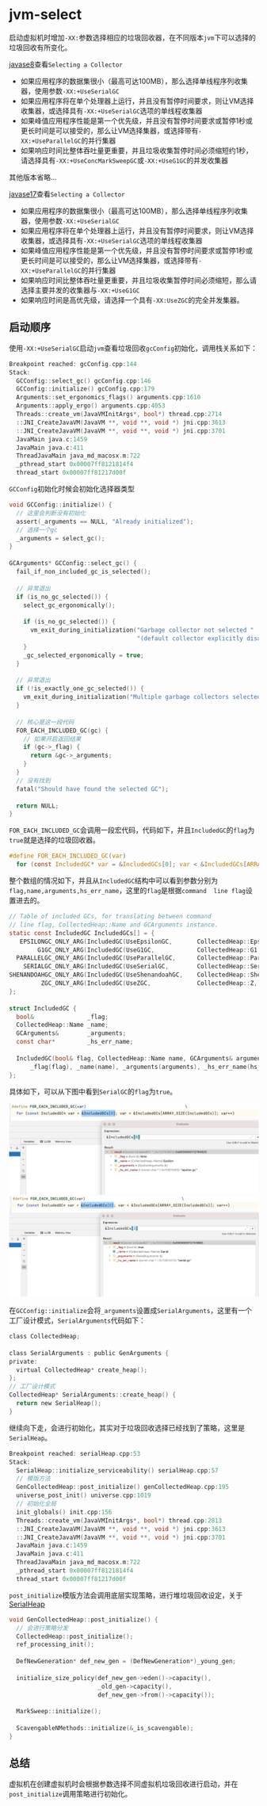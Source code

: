 # jvm-select

启动虚拟机时增加`-XX:`参数选择相应的垃圾回收器，在不同版本`jvm`下可以选择的垃圾回收有所变化。

[javase8](https://docs.oracle.com/javase/8/docs/technotes/guides/vm/gctuning/collectors.html#sthref27)查看`Selecting a Collector`

* 如果应用程序的数据集很小（最高可达100MB），那么选择单线程序列收集器，使用参数`-XX:+UseSerialGC`
* 如果应用程序将在单个处理器上运行，并且没有暂停时间要求，则让VM选择收集器，或选择具有`-XX:+UseSerialGC`选项的单线程收集器
* 如果峰值应用程序性能是第一个优先级，并且没有暂停时间要求或暂停1秒或更长时间是可以接受的，那么让VM选择集器，或选择带有`-XX:+UseParallelGC`的并行集器
* 如果响应时间比整体吞吐量更重要，并且垃圾收集暂停时间必须缩短约1秒，请选择具有`-XX:+UseConcMarkSweepGC`或`-XX:+UseG1GC`的并发收集器

其他版本省略...

[javase17](https://docs.oracle.com/en/java/javase/17/gctuning/available-collectors.html#GUID-F215A508-9E58-40B4-90A5-74E29BF3BD3C)查看`Selecting a Collector`

* 如果应用程序的数据集很小（最高可达100MB），那么选择单线程序列收集器，使用参数`-XX:+UseSerialGC`
* 如果应用程序将在单个处理器上运行，并且没有暂停时间要求，则让VM选择收集器，或选择具有`-XX:+UseSerialGC`选项的单线程收集器
* 如果峰值应用程序性能是第一个优先级，并且没有暂停时间要求或暂停1秒或更长时间是可以接受的，那么让VM选择集器，或选择带有`-XX:+UseParallelGC`的并行集器
* 如果响应时间比整体吞吐量更重要，并且垃圾收集暂停时间必须缩短，那么请选择主要并发的收集器与`-XX:+UseG1GC`
* 如果响应时间是高优先级，请选择一个具有`-XX:UseZGC`的完全并发集器。

## 启动顺序

使用`-XX:+UseSerialGC`启动`jvm`查看垃圾回收`gcConfig`初始化，调用栈关系如下：

```C
Breakpoint reached: gcConfig.cpp:144
Stack: 
  GCConfig::select_gc() gcConfig.cpp:146
  GCConfig::initialize() gcConfig.cpp:179
  Arguments::set_ergonomics_flags() arguments.cpp:1610
  Arguments::apply_ergo() arguments.cpp:4053
  Threads::create_vm(JavaVMInitArgs*, bool*) thread.cpp:2714
  ::JNI_CreateJavaVM(JavaVM **, void **, void *) jni.cpp:3613
  ::JNI_CreateJavaVM(JavaVM **, void **, void *) jni.cpp:3701
  JavaMain java.c:1459
  JavaMain java.c:411
  ThreadJavaMain java_md_macosx.m:722
  _pthread_start 0x00007ff8121814f4
  thread_start 0x00007ff81217d00f
```

`GCConfig`初始化时候会初始化选择器类型

```C
void GCConfig::initialize() {
  // 这里会判断没有初始化
  assert(_arguments == NULL, "Already initialized");
  // 选择一个gc
  _arguments = select_gc();
}

GCArguments* GCConfig::select_gc() {
  fail_if_non_included_gc_is_selected();

  // 异常退出
  if (is_no_gc_selected()) {
    select_gc_ergonomically();

    if (is_no_gc_selected()) {
      vm_exit_during_initialization("Garbage collector not selected "
                                    "(default collector explicitly disabled)", NULL);
    }
    _gc_selected_ergonomically = true;
  }

  // 异常退出
  if (!is_exactly_one_gc_selected()) {
    vm_exit_during_initialization("Multiple garbage collectors selected", NULL);
  }
  
  // 核心是这一段代码
  FOR_EACH_INCLUDED_GC(gc) {
    // 如果开启返回结果
    if (gc->_flag) {
      return &gc->_arguments;
    }
  }
  // 没有找到
  fatal("Should have found the selected GC");

  return NULL;
}
```

`FOR_EACH_INCLUDED_GC`会调用一段宏代码，代码如下，并且`IncludedGC`的`flag`为`true`就是选择的垃圾回收器。

```C
#define FOR_EACH_INCLUDED_GC(var)                                            \
  for (const IncludedGC* var = &IncludedGCs[0]; var < &IncludedGCs[ARRAY_SIZE(IncludedGCs)]; var++)
```

整个数组的情况如下，并且从`IncludedGC`结构中可以看到参数分别为`flag,name,arguments,hs_err_name`，这里的`flag`是根据`command  line flag`设置进去的。

```C
// Table of included GCs, for translating between command
// line flag, CollectedHeap::Name and GCArguments instance.
static const IncludedGC IncludedGCs[] = {
   EPSILONGC_ONLY_ARG(IncludedGC(UseEpsilonGC,       CollectedHeap::Epsilon,    epsilonArguments,    "epsilon gc"))
        G1GC_ONLY_ARG(IncludedGC(UseG1GC,            CollectedHeap::G1,         g1Arguments,         "g1 gc"))
  PARALLELGC_ONLY_ARG(IncludedGC(UseParallelGC,      CollectedHeap::Parallel,   parallelArguments,   "parallel gc"))
    SERIALGC_ONLY_ARG(IncludedGC(UseSerialGC,        CollectedHeap::Serial,     serialArguments,     "serial gc"))
SHENANDOAHGC_ONLY_ARG(IncludedGC(UseShenandoahGC,    CollectedHeap::Shenandoah, shenandoahArguments, "shenandoah gc"))
         ZGC_ONLY_ARG(IncludedGC(UseZGC,             CollectedHeap::Z,          zArguments,          "z gc"))
};

struct IncludedGC {
  bool&               _flag;
  CollectedHeap::Name _name;
  GCArguments&        _arguments;
  const char*         _hs_err_name;

  IncludedGC(bool& flag, CollectedHeap::Name name, GCArguments& arguments, const char* hs_err_name) :
      _flag(flag), _name(name), _arguments(arguments), _hs_err_name(hs_err_name) {}
};
```

具体如下，可以从下图中看到`SerialGC`的`flag`为`true`。

![An image](./image/IncludedGC0.png)
![An image](./image/IncludedGC3.png)

在`GCConfig::initialize`会将`_arguments`设置成`SerialArguments`，这里有一个工厂设计模式，`SerialArguments`代码如下：

```C
class CollectedHeap;

class SerialArguments : public GenArguments {
private:
  virtual CollectedHeap* create_heap();
};
// 工厂设计模式
CollectedHeap* SerialArguments::create_heap() {
  return new SerialHeap();
}
```

继续向下走，会进行初始化，其实对于垃圾回收选择已经找到了策略，这里是`SerialHeap`。

```C
Breakpoint reached: serialHeap.cpp:53
Stack: 
  SerialHeap::initialize_serviceability() serialHeap.cpp:57
  // 模版方法
  GenCollectedHeap::post_initialize() genCollectedHeap.cpp:195
  universe_post_init() universe.cpp:1019
  // 初始化全局
  init_globals() init.cpp:156
  Threads::create_vm(JavaVMInitArgs*, bool*) thread.cpp:2813
  ::JNI_CreateJavaVM(JavaVM **, void **, void *) jni.cpp:3613
  ::JNI_CreateJavaVM(JavaVM **, void **, void *) jni.cpp:3701
  JavaMain java.c:1459
  JavaMain java.c:411
  ThreadJavaMain java_md_macosx.m:722
  _pthread_start 0x00007ff8121814f4
  thread_start 0x00007ff81217d00f
```

`post_initialize`模版方法会调用底层实现策略，进行堆垃圾回收设定，关于[SerialHeap](./SerialHeap)

```C
void GenCollectedHeap::post_initialize() {
  // 会进行策略分发
  CollectedHeap::post_initialize();
  ref_processing_init();

  DefNewGeneration* def_new_gen = (DefNewGeneration*)_young_gen;

  initialize_size_policy(def_new_gen->eden()->capacity(),
                         _old_gen->capacity(),
                         def_new_gen->from()->capacity());

  MarkSweep::initialize();

  ScavengableNMethods::initialize(&_is_scavengable);
}
```

## 总结

虚拟机在创建虚拟机时会根据参数选择不同虚拟机垃圾回收进行启动，并在`post_initialize`调用策略进行初始化。
